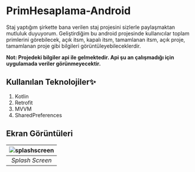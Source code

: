 # PrimHesaplama-Android

Staj yaptığım şirkette bana verilen staj projesini sizlerle paylaşmaktan mutluluk duyuyorum. 
Geliştirdiğim bu android projesinde kullanıcılar toplam primlerini görebilecek, açık itsm, kapalı itsm, tamamlanan itsm, açık proje, tamamlanan proje gibi bilgileri görüntüleyebileceklerdir. 

**Not: Projedeki bilgiler api ile gelmektedir. Api şu an çalışmadığı için uygulamada veriler görünmeyecektir.** 

## Kullanılan Teknolojiler✨

 1. Kotlin
 2. Retrofit
 3. MVVM
 4. SharedPreferences

## Ekran Görüntüleri

| ![splashscreen]([http://www.storywarren.com/wp-content/uploads/2016/09/space-1.jpg](https://user-images.githubusercontent.com/14194362/195121559-d6b2dc56-7d58-4b7d-b82c-47e11779352f.png)) | 
|:--:| 
| *Splash Screen* |

